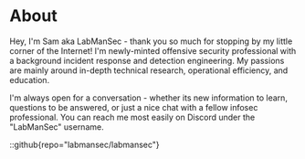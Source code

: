 # About
Hey, I'm Sam aka LabManSec - thank you so much for stopping by my little corner of the Internet! I'm newly-minted offensive security professional with a background incident response and detection engineering. My passions are mainly around in-depth technical research, operational efficiency, and education.

I'm always open for a conversation - whether its new information to learn, questions to be answered, or just a nice chat with a fellow infosec professional. You can reach me most easily on Discord under the "LabManSec" username.

::github{repo="labmansec/labmansec"}
